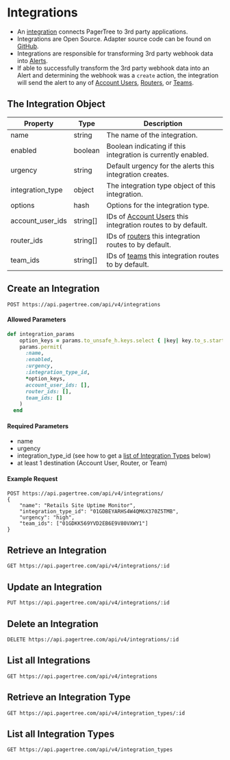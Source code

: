 # Integrations

* An [integration](../integrations.md) connects PagerTree to 3rd party applications.
* Integrations are Open Source. Adapter source code can be found on [GitHub](https://github.com/PagerTree/pager\_tree-integrations).
* Integrations are responsible for transforming 3rd party webhook data into [Alerts](../alerts.md).
* If able to successfully transform the 3rd party webhook data into an Alert and determining the webhook was a `create` action, the integration will send the alert to any of [Account Users](account-users.md), [Routers](../routers.md), or [Teams](../teams.md).

## The Integration Object <a href="#the-integration-object" id="the-integration-object"></a>

| Property           | Type      | Description                                                                     |
| ------------------ | --------- | ------------------------------------------------------------------------------- |
| name               | string    | The name of the integration.                                                    |
| enabled            | boolean   | Boolean indicating if this integration is currently enabled.                    |
| urgency            | string    | Default urgency for the alerts this integration creates.                        |
| integration\_type  | object    | The integration type object of this integration.                                |
| options            | hash      | Options for the integration type.                                               |
| account\_user\_ids | string\[] | IDs of [Account Users](account-users.md) this integration routes to by default. |
| router\_ids        | string\[] | IDs of [routers](routers.md) this integration routes to by default.             |
| team\_ids          | string\[] | IDs of [teams](teams.md) this integration routes to by default.                 |

## Create an Integration <a href="#create-a-integration" id="create-a-integration"></a>

```
POST https://api.pagertree.com/api/v4/integrations
```

#### **Allowed Parameters**

```ruby
def integration_params
    option_keys = params.to_unsafe_h.keys.select { |key| key.to_s.starts_with?("option_") }.map(&:to_sym)
    params.permit(
      :name,
      :enabled,
      :urgency,
      :integration_type_id,
      *option_keys,
      account_user_ids: [],
      router_ids: [],
      team_ids: []
    )
  end
```

#### **Required Parameters**

* name
* urgency
* integration\_type\_id (see how to get a [list of Integration Types](integrations.md#list-all-integration-types) below)
* at least 1 destination (Account User, Router, or Team)

#### **Example Request**

```
POST https://api.pagertree.com/api/v4/integrations/
{
    "name": "Retails Site Uptime Monitor",
    "integration_type_id": "01GDBEYARHS4W4QM6X370Z5TMB",
    "urgency": "high",
    "team_ids": ["01GDKK569YVD2EB6E9V80VXWY1"]
}
```

## Retrieve an Integration <a href="#retrieve-a-integration" id="retrieve-a-integration"></a>

```
GET https://api.pagertree.com/api/v4/integrations/:id
```

## Update an Integration <a href="#update-a-integration" id="update-a-integration"></a>

```
PUT https://api.pagertree.com/api/v4/integrations/:id
```

## Delete an Integration <a href="#delete-a-integration" id="delete-a-integration"></a>

```
DELETE https://api.pagertree.com/api/v4/integrations/:id
```

## List all Integrations <a href="#list-all-integrations" id="list-all-integrations"></a>

```
GET https://api.pagertree.com/api/v4/integrations
```

## Retrieve an Integration Type <a href="#retrieve-a-integration-type" id="retrieve-a-integration-type"></a>

```
GET https://api.pagertree.com/api/v4/integration_types/:id
```

## List all Integration Types <a href="#list-all-integration-types" id="list-all-integration-types"></a>

```
GET https://api.pagertree.com/api/v4/integration_types
```
